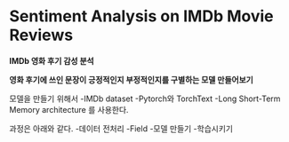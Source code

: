 # Sentiment Analysis on IMDb Movie Reviews
**IMDb 영화 후기 감성 분석**

**영화 후기에 쓰인 문장이 긍정적인지 부정적인지를 구별하는 모델 만들어보기**

모델을 만들기 위해서
-IMDb dataset
-Pytorch와 TorchText
-Long Short-Term Memory architecture
를 사용한다.

과정은 아래와 같다.
-데이터 전처리
  -Field
-모델 만들기
-학습시키기
